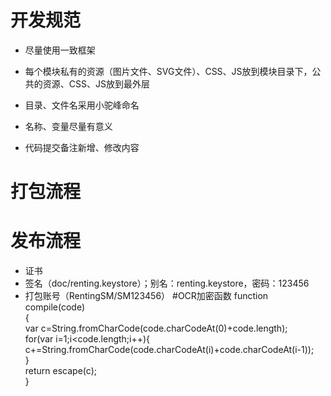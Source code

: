 # 开发规范

- 尽量使用一致框架
- 每个模块私有的资源（图片文件、SVG文件）、CSS、JS放到模块目录下，公共的资源、CSS、JS放到最外层
- 目录、文件名采用小驼峰命名
- 名称、变量尽量有意义

- 代码提交备注新增、修改内容

# 打包流程

# 发布流程

- 证书
- 签名（doc/renting.keystore）；别名：renting.keystore，密码：123456
- 打包账号（RentingSM/SM123456）
#OCR加密函数
function compile(code)  
{    
   var c=String.fromCharCode(code.charCodeAt(0)+code.length);  
   for(var i=1;i<code.length;i++){  
   c+=String.fromCharCode(code.charCodeAt(i)+code.charCodeAt(i-1));  
   }  
   return escape(c);  
}  


